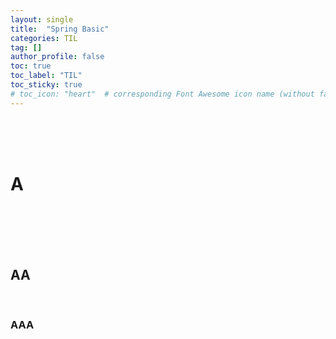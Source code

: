 ```yaml
---
layout: single
title:  "Spring Basic"
categories: TIL
tag: []
author_profile: false
toc: true
toc_label: "TIL"
toc_sticky: true
# toc_icon: "heart"  # corresponding Font Awesome icon name (without fa prefix)
---
```

<br><br><br>

# A


<br>
<br>
<br>
<br>

## AA

<br>

### AAA




<br>
<br>
<br>
<br>
